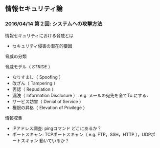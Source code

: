 ## 情報セキュリティ論  

### 2016/04/14 第２回: システムへの攻撃方法  
情報セキュリティにおける脅威とは  
- セキュリティ侵害の潜在的要因  

脅威の分類  

脅威モデル（ *STRIDE* ）  
- なりすまし（ Spoofing ）  
- 改ざん（ Tampering ）
- 否認（ Repudiation ）  
- 漏洩（ Information Disclosure ）: e.g. メールの宛先を全てTo.にする．  
- サービス妨害（ Denial of Service ）  
- 権限の昇格（ Elevation of Privilege ）  


情報収集　　
- IPアドレス調査: pingコマンド どこにあるか？  
- ポートスキャン: TCPポートスキャン（ e.g. FTP，SSH，HTTP ），UDPポートスキャン 動いているか？  
